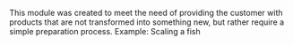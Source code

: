 This module was created to meet the need of providing
the customer with products that are not transformed
into something new, but rather require a simple
preparation process. Example: Scaling a fish
